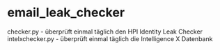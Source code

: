 # email_leak_checker

checker.py - überprüft einmal täglich den HPI Identity Leak Checker 
intelxchecker.py - überprüft einmal täglich die Intelligence X Datenbank
